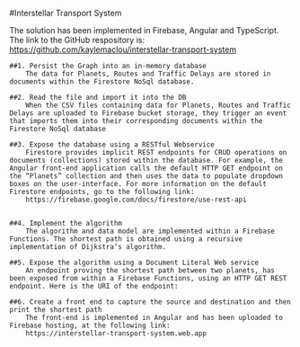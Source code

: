 #Interstellar Transport System

The solution has been implemented in Firebase, Angular and TypeScript. The link to the GitHub respository is:
https://github.com/kaylemaclou/interstellar-transport-system

    ##1. Persist the Graph into an in-memory database
    	The data for Planets, Routes and Traffic Delays are stored in documents within the Firestore NoSql database.

    ##2. Read the file and import it into the DB
    	When the CSV files containing data for Planets, Routes and Traffic Delays are uploaded to Firebase bucket storage, they trigger an event that imports them into their corresponding documents within the Firestore NoSql database

    ##3. Expose the database using a RESTful Webservice
    	Firestore provides implicit REST endpoints for CRUD operations on documents (collections) stored within the database. For example, the Angular front-end application calls the default HTTP GET endpoint on the “Planets” collection and then uses the data to populate dropdown boxes on the user-interface. For more information on the default Firestore endpoints, go to the following link:
    	https://firebase.google.com/docs/firestore/use-rest-api


    ##4. Implement the algorithm
    	The algorithm and data model are implemented within a Firebase Functions. The shortest path is obtained using a recursive implementation of Dijkstra’s algorithm.

    ##5. Expose the algorithm using a Document Literal Web service
    	An endpoint proving the shortest path between two planets, has been exposed from within a Firebase Functions, using an HTTP GET REST endpoint. Here is the URI of the endpoint:

    ##6. Create a front end to capture the source and destination and then print the shortest path
    	The front-end is implemented in Angular and has been uploaded to Firebase hosting, at the following link:
    	https://interstellar-transport-system.web.app
